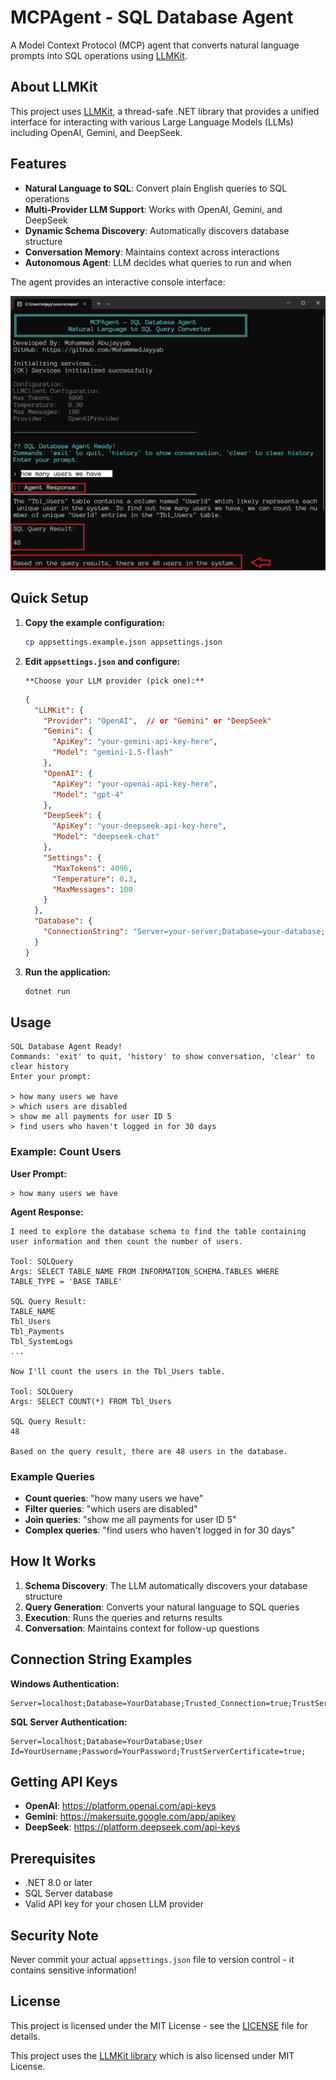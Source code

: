 # MCPAgent - SQL Database Agent

A Model Context Protocol (MCP) agent that converts natural language prompts into SQL operations using [LLMKit](https://www.nuget.org/packages/LLMKit).

## About LLMKit

This project uses [LLMKit](https://www.nuget.org/packages/LLMKit), a thread-safe .NET library that provides a unified interface for interacting with various Large Language Models (LLMs) including OpenAI, Gemini, and DeepSeek.

## Features

- **Natural Language to SQL**: Convert plain English queries to SQL operations
- **Multi-Provider LLM Support**: Works with OpenAI, Gemini, and DeepSeek
- **Dynamic Schema Discovery**: Automatically discovers database structure
- **Conversation Memory**: Maintains context across interactions
- **Autonomous Agent**: LLM decides what queries to run and when

The agent provides an interactive console interface:

![MCPAgent Console Interface](Assets/Console.png)

## Quick Setup

1. **Copy the example configuration:**
   ```bash
   cp appsettings.example.json appsettings.json
   ```

2. **Edit `appsettings.json` and configure:**

       **Choose your LLM provider (pick one):**
    ```json
    {
      "LLMKit": {
        "Provider": "OpenAI",  // or "Gemini" or "DeepSeek"
        "Gemini": {
          "ApiKey": "your-gemini-api-key-here",
          "Model": "gemini-1.5-flash"
        },
        "OpenAI": {
          "ApiKey": "your-openai-api-key-here",
          "Model": "gpt-4"
        },
        "DeepSeek": {
          "ApiKey": "your-deepseek-api-key-here",
          "Model": "deepseek-chat"
        },
        "Settings": {
          "MaxTokens": 4096,
          "Temperature": 0.3,
          "MaxMessages": 100
        }
      },
      "Database": {
        "ConnectionString": "Server=your-server;Database=your-database;Trusted_Connection=true;TrustServerCertificate=true;"
      }
    }
    ```

3. **Run the application:**
   ```bash
   dotnet run
   ```

## Usage



```
SQL Database Agent Ready!
Commands: 'exit' to quit, 'history' to show conversation, 'clear' to clear history
Enter your prompt:

> how many users we have
> which users are disabled
> show me all payments for user ID 5
> find users who haven't logged in for 30 days
```

### Example: Count Users

**User Prompt:**
```
> how many users we have
```

**Agent Response:**
```
I need to explore the database schema to find the table containing user information and then count the number of users.

Tool: SQLQuery
Args: SELECT TABLE_NAME FROM INFORMATION_SCHEMA.TABLES WHERE TABLE_TYPE = 'BASE TABLE'

SQL Query Result:
TABLE_NAME
Tbl_Users
Tbl_Payments
Tbl_SystemLogs
...

Now I'll count the users in the Tbl_Users table.

Tool: SQLQuery
Args: SELECT COUNT(*) FROM Tbl_Users

SQL Query Result:
48

Based on the query result, there are 48 users in the database.
```

### Example Queries

- **Count queries**: "how many users we have"
- **Filter queries**: "which users are disabled"
- **Join queries**: "show me all payments for user ID 5"
- **Complex queries**: "find users who haven't logged in for 30 days"

## How It Works

1. **Schema Discovery**: The LLM automatically discovers your database structure
2. **Query Generation**: Converts your natural language to SQL queries
3. **Execution**: Runs the queries and returns results
4. **Conversation**: Maintains context for follow-up questions

## Connection String Examples

**Windows Authentication:**
```
Server=localhost;Database=YourDatabase;Trusted_Connection=true;TrustServerCertificate=true;
```

**SQL Server Authentication:**
```
Server=localhost;Database=YourDatabase;User Id=YourUsername;Password=YourPassword;TrustServerCertificate=true;
```

## Getting API Keys

- **OpenAI**: https://platform.openai.com/api-keys
- **Gemini**: https://makersuite.google.com/app/apikey
- **DeepSeek**: https://platform.deepseek.com/api-keys

## Prerequisites

- .NET 8.0 or later
- SQL Server database
- Valid API key for your chosen LLM provider

## Security Note

Never commit your actual `appsettings.json` file to version control - it contains sensitive information!

## License

This project is licensed under the MIT License - see the [LICENSE](LICENSE) file for details.

This project uses the [LLMKit library](https://www.nuget.org/packages/LLMKit) which is also licensed under MIT License.
